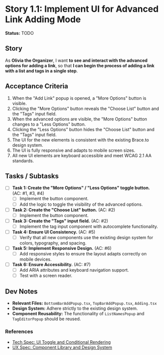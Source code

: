 # Story 1.1: Implement UI for Advanced Link Adding Mode

**Status:** TODO

## Story

As **Olivia the Organizer**,
I want **to see and interact with the advanced options for adding a link**,
so that **I can begin the process of adding a link with a list and tags in a single step**.

## Acceptance Criteria

1.  When the "Add Link" popup is opened, a "More Options" button is visible.
2.  Clicking the "More Options" button reveals the "Choose List" button and the "Tags" input field.
3.  When the advanced options are visible, the "More Options" button changes to a "Less Options" button.
4.  Clicking the "Less Options" button hides the "Choose List" button and the "Tags" input field.
5.  The UI for the new elements is consistent with the existing Brace.to design system.
6.  The UI is fully responsive and adapts to mobile screen sizes.
7.  All new UI elements are keyboard accessible and meet WCAG 2.1 AA standards.

## Tasks / Subtasks

- [ ] **Task 1: Create the "More Options" / "Less Options" toggle button.** (AC: #1, #3, #4)
    - [ ] Implement the button component.
    - [ ] Add the logic to toggle the visibility of the advanced options.
- [ ] **Task 2: Create the "Choose List" button.** (AC: #2)
    - [ ] Implement the button component.
- [ ] **Task 3: Create the "Tags" input field.** (AC: #2)
    - [ ] Implement the tag input component with autocomplete functionality.
- [ ] **Task 4: Ensure UI Consistency.** (AC: #5)
    - [ ] Verify that all new components use the existing design system for colors, typography, and spacing.
- [ ] **Task 5: Implement Responsive Design.** (AC: #6)
    - [ ] Add responsive styles to ensure the layout adapts correctly on mobile devices.
- [ ] **Task 6: Ensure Accessibility.** (AC: #7)
    - [ ] Add ARIA attributes and keyboard navigation support.
    - [ ] Test with a screen reader.

## Dev Notes

-   **Relevant Files:** `BottomBarAddPopup.tsx`, `TopBarAddPopup.tsx`, `Adding.tsx`
-   **Design System:** Adhere strictly to the existing design system.
-   **Component Reusability:** The functionality of `ListNamesPopup` and `TagEditorPopup` should be reused.

### References

-   [Tech Spec: UI Toggle and Conditional Rendering](tech-spec.md#53-ui-toggle-and-conditional-rendering)
-   [UX Spec: Component Library and Design System](ux-spec.md#4-component-library-and-design-system)
